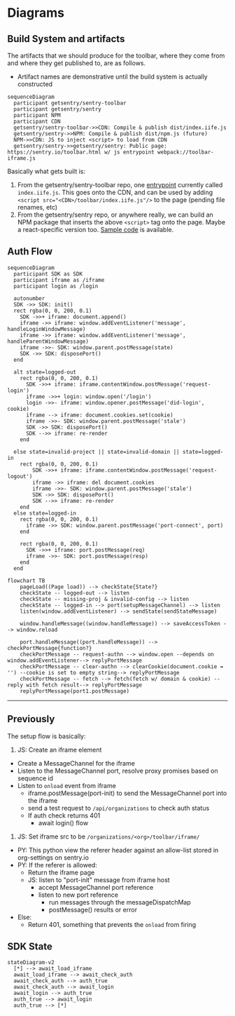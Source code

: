 # Diagrams

## Build System and artifacts

The artifacts that we should produce for the toolbar, where they come from and where they get published to, are as follows.

* Artifact names are demonstrative until the build system is actually constructed

```mermaid
sequenceDiagram
  participant getsentry/sentry-toolbar
  participant getsentry/sentry
  participant NPM
  participant CDN
  getsentry/sentry-toolbar->>CDN: Compile & publish dist/index.iife.js
  getsentry/sentry->>NPM: Compile & publish dist/npm.js (future)
  NPM->>CDN: JS to inject <script> to load from CDN
  getsentry/sentry->>getsentry/sentry: Public page: https://sentry.io/toolbar.html w/ js entrypoint webpack://toolbar-iframe.js
```

Basically what gets built is:
1. From the getsentry/sentry-toolbar repo, one [entrypoint](https://github.com/getsentry/sentry-toolbar/blob/934d1bbc3d0022cace1167b262614c93b27b4d6f/vite.config.ts#L22-L35) currently called `index.iife.js`. This goes onto the CDN, and can be used by adding `<script src="<CDN>/toolbar/index.iife.js"/>` to the page (pending file renames, etc)
2. From the getsentry/sentry repo, or anywhere really, we can build an NPM package that inserts the above `<script>` tag onto the page. Maybe a react-specific version too. [Sample code](https://github.com/getsentry/sentry-toolbar/blob/934d1bbc3d0022cace1167b262614c93b27b4d6f/docs/conditional-script.md) is available.

## Auth Flow

```mermaid
sequenceDiagram
  participant SDK as SDK
  participant iframe as /iframe
  participant login as /login

  autonumber
  SDK ->> SDK: init()
  rect rgba(0, 0, 200, 0.1)
    SDK ->>+ iframe: document.append()
    iframe ->> iframe: window.addEventListener('message', handleLoginWindowMessage) 
    iframe ->> iframe: window.addEventListener('message', handleParentWindowMessage) 
    iframe ->>- SDK: window.parent.postMessage(state)
    SDK ->> SDK: disposePort()
  end

  alt state=logged-out
    rect rgba(0, 0, 200, 0.1)
      SDK ->>+ iframe: iframe.contentWindow.postMessage('request-login')
      iframe ->>+ login: window.open('/login')
      login ->>- iframe: window.opener.postMessage('did-login', cookie)
      iframe --> iframe: document.cookies.set(cookie)
      iframe ->>- SDK: window.parent.postMessage('stale')
      SDK ->> SDK: disposePort()
      SDK -->> iframe: re-render
    end

  else state=invalid-project || state=invalid-domain || state=logged-in
    rect rgba(0, 0, 200, 0.1)
        SDK ->>+ iframe: iframe.contentWindow.postMessage('request-logout')
        iframe ->> iframe: del document.cookies
        iframe ->>- SDK: window.parent.postMessage('stale')
        SDK ->> SDK: disposePort()
        SDK -->> iframe: re-render
    end 
  else state=logged-in
    rect rgba(0, 0, 200, 0.1)
      iframe ->> SDK: window.parent.postMessage('port-connect', port)
    end

    rect rgba(0, 0, 200, 0.1)
      SDK ->>+ iframe: port.postMessage(req)
      iframe ->>- SDK: port.postMessage(resp)
    end
  end
```

```mermaid
flowchart TB
    pageLoad((Page load)) --> checkState{State?}
    checkState -- logged-out --> listen
    checkState -- missing-proj & invalid-config --> listen
    checkState -- logged-in --> port(setupMessageChannel) --> listen
    listen(window.addEventListener) --> sendState(sendStateMessage)

    window.handleMessage((window.handleMessage)) --> saveAccessToken --> window.reload

    port.handleMessage((port.handleMessage)) --> checkPortMessage{function?}
    checkPortMessage -- request-authn --> window.open --depends on window.addEventListener--> replyPortMessage
    checkPortMessage -- clear-authn --> clearCookie(document.cookie = '') --cookie is set to empty string--> replyPortMessage
    checkPortMessage -- fetch --> fetch(fetch w/ domain & cookie) --reply with fetch result--> replyPortMessage
    replyPortMessage(port1.postMessage)
```

---

## Previously

The setup flow is basically:
1. JS: Create an iframe element
  - Create a MessageChannel for the iframe
  - Listen to the MessageChannel port, resolve proxy promises based on sequence id
  - Listen to `onload` event from iframe
    - iframe.postMessage(port-init) to send the MessageChannel port into the iframe
    - send a test request to `/api/organizations` to check auth status
    - If auth check returns 401
      - await login() flow
1. JS: Set iframe src to be `/organizations/<org>/toolbar/iframe/`
  - PY: This python view the referer header against an allow-list stored in org-settings on sentry.io
  - PY: If the referer is allowed:
    - Return the iframe page
    - JS: listen to "port-init" message from iframe host
      - accept MessageChannel port reference
      - listen to new port reference
        - run messages through the messageDispatchMap
        - postMessage() results or error
  - Else:
    - Return 401, something that prevents the `onload` from firing

## SDK State

```mermaid
stateDiagram-v2
  [*] --> await_load_iframe
  await_load_iframe --> await_check_auth
  await_check_auth --> auth_true
  await_check_auth --> await_login
  await_login --> auth_true
  auth_true --> await_login
  auth_true --> [*]
```

